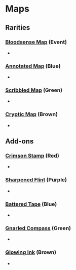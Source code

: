 # Maps

## Rarities

### [Bloodsense Map](<https://deadbydaylight.wiki.gg/wiki/Bloodsense_Map>) (Event)

-


### [Annotated Map](<https://deadbydaylight.wiki.gg/wiki/Annotated_Map>) (Blue)

-


### [Scribbled Map](<https://deadbydaylight.wiki.gg/wiki/Scribbled_Map>) (Green)

-


### [Cryptic Map](<https://deadbydaylight.wiki.gg/wiki/Cryptic_Map>) (Brown)

-


## Add-ons


### [Crimson Stamp](<https://deadbydaylight.wiki.gg/wiki/Crimson_Stamp>) (Red)

-


### [Sharpened Flint](<https://deadbydaylight.wiki.gg/wiki/Sharpened_Flint>) (Purple)

-


### [Battered Tape](<https://deadbydaylight.wiki.gg/wiki/Battered_Tape>) (Blue)

-


### [Gnarled Compass](<https://deadbydaylight.wiki.gg/wiki/Gnarled_Compass>) (Green)

-


### [Glowing Ink](<https://deadbydaylight.wiki.gg/wiki/Glowing_Ink>) (Brown)

-
